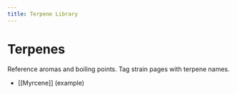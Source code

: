 ```yaml
---
title: Terpene Library
---
```


# Terpenes

Reference aromas and boiling points. Tag strain pages with terpene names.

- [[Myrcene]] (example)
